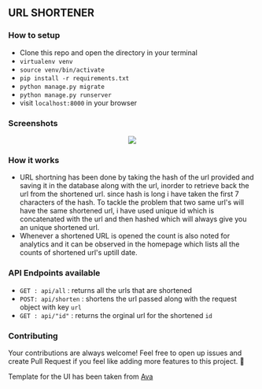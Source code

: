 ## URL SHORTENER

### How to setup
- Clone this repo and open the directory in your terminal
- `virtualenv venv`
- `source venv/bin/activate`
- `pip install -r requirements.txt`
- `python manage.py migrate`
- `python manage.py runserver`
- visit `localhost:8000` in your browser

### Screenshots
<p align="center"> 
<img src="https://github.com/aswinzz/url-shortner/blob/master/ss.png" />
</p>

### How it works
- URL shortning has been done by taking the hash of the url provided and saving it in the database along with the url, inorder to retrieve back the url from the shortened url. since hash is long i have taken the first 7 characters of the hash. To tackle the problem that two same url's will have the same shortened url, i have used unique id which is concatenated with the url and then hashed which will always give you an unique shortened url.
- Whenever a shortened URL is opened the count is also noted for analytics and it can be observed in the homepage which lists all the counts of shortened url's uptill date.

### API Endpoints available
- `GET : api/all` : returns all the urls that are shortened
- `POST: api/shorten` : shortens the url passed along with the request object with key `url`
- `GET : api/"id"` : returns the orginal url for the shortened `id`

### Contributing
Your contributions are always welcome! Feel free to open up issues and create Pull Request if you feel like adding more features to this project. 🎉

Template for the UI has been taken from [Ava](https://onepagelove.com/ava)

